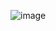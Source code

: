 ![image](https://user-images.githubusercontent.com/89715905/132113359-1d5e0680-fe8a-4411-ad26-67a6cd699583.png)
